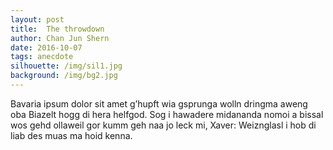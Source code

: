 ```yaml
---
layout: post
title:  The throwdown
author: Chan Jun Shern
date: 2016-10-07
tags: anecdote
silhouette: /img/sil1.jpg
background: /img/bg2.jpg
---
```


Bavaria ipsum dolor sit amet g’hupft wia gsprunga wolln dringma aweng oba Biazelt hogg di hera helfgod. Sog i hawadere midananda nomoi a bissal wos gehd ollaweil gor kumm geh naa jo leck mi, Xaver: Weiznglasl i hob di liab des muas ma hoid kenna.
